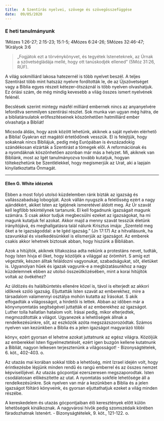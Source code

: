 ```yaml
---
title:  A Szentírás nyelvei, szövege és szövegösszefüggése
date:  09/05/2020
---
```


### E heti tanulmányunk
1Mózes 1:26-27; 2:15-23; 15:1-5; 4Mózes 6:24-26; 5Mózes 32:46-47; 1Királyok 3:6

> <p></p>
> „Fogjátok ezt a törvénykönyvet, és tegyétek Isteneteknek, az Úrnak a szövetségládája mellé, hogy ott tanúskodjék ellened” (5Móz 31:26, RÚF).

A világ sokmilliárd lakosa hatezernél is több nyelvet beszél. A teljes Szentírást több mint hatszáz nyelvre fordították le, de az Újszövetséget vagy a Biblia egyes részeit kétezer-ötszáznál is több nyelven olvashatjuk. Ez óriási szám, de még mindig kevesebb a világ összes ismert nyelvének felénél.

Becslések szerint mintegy másfél milliárd embernek nincs az anyanyelvére lefordítva semmilyen szentírási részlet. Sok munka van ugyan még hátra, de a bibliatársulatok erőfeszítéseinek köszönhetően hatmilliárd ember olvashatja a Bibliát!

Micsoda áldás, hogy azok között lehetünk, akiknek a saját nyelvén elérhető a Biblia! Gyakran ezt magától értetődőnek vesszük. El is felejtjük, hogy sokaknak nincs Bibliájuk, pedig még Európában is évszázadokig szándékosan elzárták a Szentírást a tömegek elől. A reformációnak és a nyomdáknak köszönhetően azonban már más a helyzet. Mi, akiknek van Bibliánk, most az Igét tanulmányozva tovább kutatjuk, hogyan töltekezhetünk be Szentlélekkel, hogy megismerjük az Urat, aki a lapjain kinyilatkoztatta Önmagát.

---

#### Ellen G. White idézetek

Ebben a most folyó utolsó küzdelemben ránk bízták az igazság és vallásszabadság lobogóját. Azok vállán nyugszik a felelősség ezért a nagy ajándékért, akiket Isten az Igéjének ismeretével áldott meg. Az Úr szavát kell legfőbb tekintélynek tartanunk. El kell fogadnunk igazságait magunk számára. S csak akkor tudjuk megbecsülni ezeket az igazságokat, ha mi magunk kutatjuk fel azokat. Akkor majd a menny szavát tesszük életünk irányítójává, és meghallgatásra talál nálunk Krisztus imája: „Szenteld meg őket a te igazságoddal: a te Igéd igazság.” (Jn 17:17) Az a hitvallásunk, ha szavunkkal és viselkedésünkkel is elismerjük az igazságot. Az emberek csakis akkor lehetnek biztosak abban, hogy hiszünk a Bibliában.

Azok a hitújítók, akiknek tiltakozása adta nekünk a protestáns nevet, tudták, hogy Isten hívja el őket, hogy közöljék a világgal az örömhírt. S amíg ezt végezték, készen álltak feláldozni vagyonukat, szabadságukat, sőt, életüket is. Ugyanolyan hűek és igazak vagyunk-e a megbízatásunkhoz a nagy küzdelemnek ebben az utolsó összeütközésében, mint a korai hitújítók voltak az övékéhez?

Az üldözés és halálbüntetés ellenére közel is, távol is elterjedt az akkori időknek szóló igazság. Eljuttatták Isten szavát az emberekhez, mire a társadalom valamennyi osztálya mohón kutatta az Írásokat. S akik elfogadták a világosságot, a hirdetői is lettek. Abban az időben már a könyvnyomtatás segítségével juttatták el az emberekhez az igazságot. Luther tolla hallatlan hatalom volt. Írásai pedig, mikor elterjedtek, megmozdították a világot. Ugyanezek a lehetőségek állnak a rendelkezésünkre, sőt, az eszközök azóta megszázszorozódtak. Számos nyelven van kezünkben a Biblia és a jelen igazságot magyarázó többi

könyv, ezért gyorsan el lehetne azokat juttatnunk az egész világra. Közöljük az emberekkel Isten figyelmeztetését, ezért igen buzgón kellene kutatnunk a Bibliát, nagyon lelkesen terjesztenünk a világosságot! - Bizonyságtételek, 6. köt., 402-403. o.

Az utazás mai korában sokkal több a lehetőség, mint Izrael idején volt, hogy érintkezésbe lépjünk minden rendű és rangú emberrel és az összes nemzet képviselőjével. Az utazás gócpontjai ezerszeresen megszaporodtak. Isten csodálatosan előkészítette az utat. A nyomtatás sokféle lehetősége áll a rendelkezésünkre. Sok nyelven van már a kezünkben a Biblia és a jelen igazságot föltáró könyveink, és gyorsan eljuttathatjuk ezeket a világ minden részébe.

A kereskedelem és utazás gócpontjaiban élő keresztények előtt külön lehetőségek kínálkoznak. A nagyvárosi hívők pedig szomszédaik körében fáradozhatnak Istenért. - Bizonyságtételek, 9. köt., 121-122. o.

